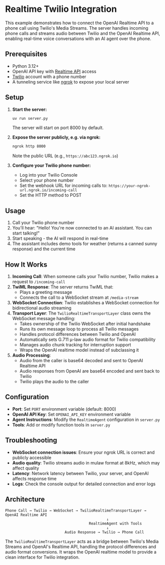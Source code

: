 # Realtime Twilio Integration

This example demonstrates how to connect the OpenAI Realtime API to a phone call using Twilio's Media Streams. The server handles incoming phone calls and streams audio between Twilio and the OpenAI Realtime API, enabling real-time voice conversations with an AI agent over the phone.

## Prerequisites

-   Python 3.12+
-   OpenAI API key with [Realtime API](https://platform.openai.com/docs/guides/realtime) access
-   [Twilio](https://www.twilio.com/docs/voice) account with a phone number
-   A tunneling service like [ngrok](https://ngrok.com/) to expose your local server

## Setup

1. **Start the server:**

    ```bash
    uv run server.py
    ```

    The server will start on port 8000 by default.

2. **Expose the server publicly, e.g. via ngrok:**

    ```bash
    ngrok http 8000
    ```

    Note the public URL (e.g., `https://abc123.ngrok.io`)

3. **Configure your Twilio phone number:**
    - Log into your Twilio Console
    - Select your phone number
    - Set the webhook URL for incoming calls to: `https://your-ngrok-url.ngrok.io/incoming-call`
    - Set the HTTP method to POST

## Usage

1. Call your Twilio phone number
2. You'll hear: "Hello! You're now connected to an AI assistant. You can start talking!"
3. Start speaking - the AI will respond in real-time
4. The assistant includes demo tools for weather (returns a canned sunny response) and the current time

## How It Works

1. **Incoming Call**: When someone calls your Twilio number, Twilio makes a request to `/incoming-call`
2. **TwiML Response**: The server returns TwiML that:
    - Plays a greeting message
    - Connects the call to a WebSocket stream at `/media-stream`
3. **WebSocket Connection**: Twilio establishes a WebSocket connection for bidirectional audio streaming
4. **Transport Layer**: The `TwilioRealtimeTransportLayer` class owns the WebSocket message handling:
    - Takes ownership of the Twilio WebSocket after initial handshake
    - Runs its own message loop to process all Twilio messages
    - Handles protocol differences between Twilio and OpenAI
    - Automatically sets G.711 μ-law audio format for Twilio compatibility
    - Manages audio chunk tracking for interruption support
    - Wraps the OpenAI realtime model instead of subclassing it
5. **Audio Processing**:
    - Audio from the caller is base64 decoded and sent to OpenAI Realtime API
    - Audio responses from OpenAI are base64 encoded and sent back to Twilio
    - Twilio plays the audio to the caller

## Configuration

-   **Port**: Set `PORT` environment variable (default: 8000)
-   **OpenAI API Key**: Set `OPENAI_API_KEY` environment variable
-   **Agent Instructions**: Modify the `RealtimeAgent` configuration in `server.py`
-   **Tools**: Add or modify function tools in `server.py`

## Troubleshooting

-   **WebSocket connection issues**: Ensure your ngrok URL is correct and publicly accessible
-   **Audio quality**: Twilio streams audio in mulaw format at 8kHz, which may affect quality
-   **Latency**: Network latency between Twilio, your server, and OpenAI affects response time
-   **Logs**: Check the console output for detailed connection and error logs

## Architecture

```
Phone Call → Twilio → WebSocket → TwilioRealtimeTransportLayer → OpenAI Realtime API
                                              ↓
                                      RealtimeAgent with Tools
                                              ↓
                           Audio Response → Twilio → Phone Call
```

The `TwilioRealtimeTransportLayer` acts as a bridge between Twilio's Media Streams and OpenAI's Realtime API, handling the protocol differences and audio format conversions. It wraps the OpenAI realtime model to provide a clean interface for Twilio integration.
